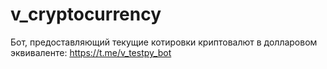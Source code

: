 # v_cryptocurrency
Бот, предоставляющий текущие котировки криптовалют в долларовом эквиваленте:
https://t.me/v_testpy_bot

